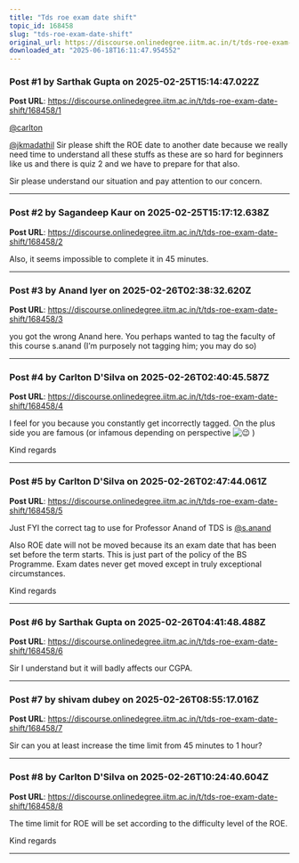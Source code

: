 ```yaml
---
title: "Tds roe exam date shift"
topic_id: 168458
slug: "tds-roe-exam-date-shift"
original_url: https://discourse.onlinedegree.iitm.ac.in/t/tds-roe-exam-date-shift/168458
downloaded_at: "2025-06-18T16:11:47.954552"
---
```


### Post #1 by Sarthak Gupta  on 2025-02-25T15:14:47.022Z
**Post URL**: https://discourse.onlinedegree.iitm.ac.in/t/tds-roe-exam-date-shift/168458/1

[@carlton](/u/carlton)

[@jkmadathil](/u/jkmadathil)
 Sir please shift the ROE date to another date because we really need time to understand all these stuffs as these are so hard for beginners like us and there is quiz 2 and we have to prepare for that also.

Sir please understand our situation and pay attention to our concern.

---

### Post #2 by Sagandeep Kaur on 2025-02-25T15:17:12.638Z
**Post URL**: https://discourse.onlinedegree.iitm.ac.in/t/tds-roe-exam-date-shift/168458/2

Also, it seems impossible to complete it in 45 minutes.

---

### Post #3 by Anand Iyer on 2025-02-26T02:38:32.620Z
**Post URL**: https://discourse.onlinedegree.iitm.ac.in/t/tds-roe-exam-date-shift/168458/3

you got the wrong Anand here.  You perhaps wanted to tag the faculty of this course s.anand (I’m purposely not tagging him; you may do so)

---

### Post #4 by Carlton D'Silva on 2025-02-26T02:40:45.587Z
**Post URL**: https://discourse.onlinedegree.iitm.ac.in/t/tds-roe-exam-date-shift/168458/4

I feel for you because you constantly get incorrectly tagged. On the plus side you are famous (or infamous depending on perspective
![:wink:](https://emoji.discourse-cdn.com/google/wink.png?v=12)
 )

Kind regards

---

### Post #5 by Carlton D'Silva on 2025-02-26T02:47:44.061Z
**Post URL**: https://discourse.onlinedegree.iitm.ac.in/t/tds-roe-exam-date-shift/168458/5

Just FYI the correct tag to use for Professor Anand of TDS is
[@s.anand](/u/s.anand)

Also ROE date will not be moved because its an exam date that has been set before the term starts. This is just part of the policy of the BS Programme. Exam dates never get moved except in truly exceptional circumstances.

Kind regards

---

### Post #6 by Sarthak Gupta  on 2025-02-26T04:41:48.488Z
**Post URL**: https://discourse.onlinedegree.iitm.ac.in/t/tds-roe-exam-date-shift/168458/6

Sir I understand but it will badly affects our CGPA.

---

### Post #7 by shivam dubey on 2025-02-26T08:55:17.016Z
**Post URL**: https://discourse.onlinedegree.iitm.ac.in/t/tds-roe-exam-date-shift/168458/7

Sir can you at least increase the time limit from 45 minutes to 1 hour?

---

### Post #8 by Carlton D'Silva on 2025-02-26T10:24:40.604Z
**Post URL**: https://discourse.onlinedegree.iitm.ac.in/t/tds-roe-exam-date-shift/168458/8

The time limit for ROE will be set according to the difficulty level of the ROE.

Kind regards

---
